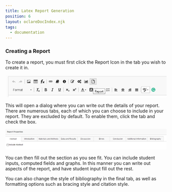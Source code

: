 ```yaml
---
title: Latex Report Generation
position: 6
layout: oclareDocIndex.njk
tags:
  - documentation
---
```

### Creating a Report

To create a report, you must first click the Report Icon in the tab you wish to create it in.

![Report in the text editor ribbon](/Images/cms/annotation-2020-05-06-114500.png)

This will open a dialog where you can write out the details of your report. There are numerous tabs, each of which you can choose to include in your report. They are excluded by default. To enable them, click the tab and check the box.

![Report Creation Navigation Ribbon](/Images/cms/annotation-2020-05-06-114501.png)

You can then fill out the section as you see fit. You can include student inputs, computed fields and graphs. In this manner you can write out aspects of the report, and have student input fill out the rest.

You can also change the style of bibliography in the final tab, as well as formatting options such as bracing style and citation style.
